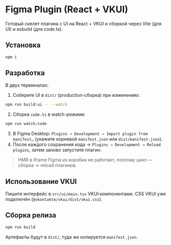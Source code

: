 # Figma Plugin (React + VKUI)

Готовый скелет плагина с UI на React + VKUI и сборкой через Vite (для UI) и esbuild (для code.ts).

## Установка
```bash
npm i
```

## Разработка
В двух терминалах:

1) Соберите UI в `dist/` (production-сборка) при изменениях:
```bash
npm run build:ui -- --watch
```
2) Сборка `code.ts` в watch-режиме:
```bash
npm run watch:code
```
3) В Figma Desktop: `Plugins → Development → Import plugin from manifest…` (укажите корневой `manifest.json` или `dist/manifest.json`).
4) После каждого сохранения кода → `Plugins → Development → Reload plugins`, затем заново запустите плагин.

> HMR в iframe Figma из коробки не работает, поэтому цикл — сборка → reload плагинов.

## Использование VKUI
Пишите интерфейс в `src/ui/main.tsx` VKUI‑компонентами. CSS VKUI уже подключён (`@vkontakte/vkui/dist/vkui.css`).

## Сборка релиза
```bash
npm run build
```
Артефакты будут в `dist/`, туда же копируется `manifest.json`.
